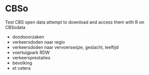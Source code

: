 # CBSo
Test CBS open data
attempt to download and access them with R on CBSodata
* doodsoorzaken
* verkeersdoden naar regio
* verkeersdoden naar vervoerswijze, geslacht, leeftijd
* voertuigpark RDW
* verkeersprestaties
* bevolking
* et cetera
